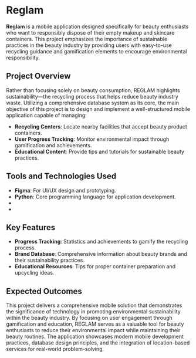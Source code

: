 # Reglam

**Reglam** is a mobile application designed specifically for beauty enthusiasts who want to responsibly dispose of their empty makeup and skincare containers. This project emphasizes the importance of sustainable practices in the beauty industry by providing users with easy-to-use recycling guidance and gamification elements to encourage environmental responsibility.

## Project Overview
Rather than focusing solely on beauty consumption, REGLAM highlights sustainability—the recycling process that helps reduce beauty industry waste. Utilizing a comprehensive database system as its core, the main objective of this project is to design and implement a well-structured mobile application capable of managing:
- **Recycling Centers**: Locate nearby facilities that accept beauty product containers.
- **User Progress Tracking**: Monitor environmental impact through gamification and achievements.
- **Educational Content**: Provide tips and tutorials for sustainable beauty practices.

## Tools and Technologies Used 
- **Figma**: For UI/UX design and prototyping.
- **Python**: Core programming language for application development.
- 
-

## Key Features
- **Progress Tracking**: Statistics and achievements to gamify the recycling process.
- **Brand Database**: Comprehensive information about beauty brands and their sustainability practices.
- **Educational Resources**: Tips for proper container preparation and upcycling ideas.

## Expected Outcomes
This project delivers a comprehensive mobile solution that demonstrates the significance of technology in promoting environmental sustainability within the beauty industry. By focusing on user engagement through gamification and education, REGLAM serves as a valuable tool for beauty enthusiasts to reduce their environmental impact while maintaining their beauty routines. The application showcases modern mobile development practices, database design principles, and the integration of location-based services for real-world problem-solving.
